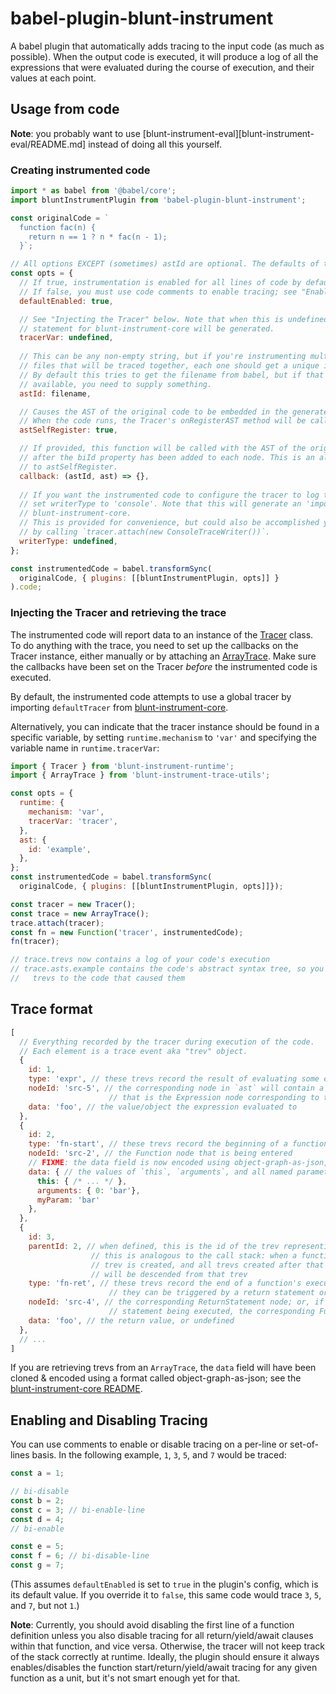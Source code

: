 # babel-plugin-blunt-instrument

A babel plugin that automatically adds tracing to the input code (as much as possible).
When the output code is executed, it will produce a log of all the expressions that were evaluated during the course of execution, and their values at each point.

## Usage from code

**Note**: you probably want to use [blunt-instrument-eval][blunt-instrument-eval/README.md] instead of doing all this yourself.

### Creating instrumented code

```javascript
import * as babel from '@babel/core';
import bluntInstrumentPlugin from 'babel-plugin-blunt-instrument';

const originalCode = `
  function fac(n) {
    return n == 1 ? n * fac(n - 1);
  }`;

// All options EXCEPT (sometimes) astId are optional. The defaults of the others are shown here.
const opts = {
  // If true, instrumentation is enabled for all lines of code by default.
  // If false, you must use code comments to enable tracing; see "Enabling and Disabling Tracing" below.
  defaultEnabled: true,

  // See "Injecting the Tracer" below. Note that when this is undefined, an 'import'
  // statement for blunt-instrument-core will be generated.
  tracerVar: undefined,
  
  // This can be any non-empty string, but if you're instrumenting multiple source
  // files that will be traced together, each one should get a unique id.
  // By default this tries to get the filename from babel, but if that's not
  // available, you need to supply something.
  astId: filename,

  // Causes the AST of the original code to be embedded in the generated code.
  // When the code runs, the Tracer's onRegisterAST method will be called.
  astSelfRegister: true,

  // If provided, this function will be called with the AST of the original code
  // after the biId property has been added to each node. This is an alternative
  // to astSelfRegister.
  callback: (astId, ast) => {},
  
  // If you want the instrumented code to configure the tracer to log to the console,
  // set writerType to 'console'. Note that this will generate an 'import' statement for
  // blunt-instrument-core.
  // This is provided for convenience, but could also be accomplished yourself
  // by calling `tracer.attach(new ConsoleTraceWriter())`.
  writerType: undefined,
};

const instrumentedCode = babel.transformSync(
  originalCode, { plugins: [[bluntInstrumentPlugin, opts]] }
).code;
```

### Injecting the Tracer and retrieving the trace

The instrumented code will report data to an instance of the [Tracer](../blunt-instrument-core/README.md#tracer) class.
To do anything with the trace, you need to set up the callbacks on the Tracer instance, either manually or by attaching an [ArrayTrace](../blunt-instrument-core/README.md#arraytrace).
Make sure the callbacks have been set on the Tracer *before* the instrumented code is executed.

By default, the instrumented code attempts to use a global tracer by importing `defaultTracer` from [blunt-instrument-core][blunt-instrument-core].

Alternatively, you can indicate that the tracer instance should be found in a specific variable, by setting `runtime.mechanism` to `'var'` and specifying the variable name in `runtime.tracerVar`:

```javascript
import { Tracer } from 'blunt-instrument-runtime';
import { ArrayTrace } from 'blunt-instrument-trace-utils';

const opts = {
  runtime: {
    mechanism: 'var',
    tracerVar: 'tracer',
  },
  ast: {
    id: 'example',
  },
};
const instrumentedCode = babel.transformSync(
  originalCode, { plugins: [[bluntInstrumentPlugin, opts]]});

const tracer = new Tracer();
const trace = new ArrayTrace();
trace.attach(tracer);
const fn = new Function('tracer', instrumentedCode);
fn(tracer);

// trace.trevs now contains a log of your code's execution
// trace.asts.example contains the code's abstract syntax tree, so you can correlate
//   trevs to the code that caused them
```

## Trace format

```javascript
[
  // Everything recorded by the tracer during execution of the code.
  // Each element is a trace event aka "trev" object.
  {
    id: 1,
    type: 'expr', // these trevs record the result of evaluating some expression
    nodeId: 'src-5', // the corresponding node in `ast` will contain a field `biId` that matches this;
                      // that is the Expression node corresponding to the expression that was evaluated
    data: 'foo', // the value/object the expression evaluated to
  },
  {
    id: 2,
    type: 'fn-start', // these trevs record the beginning of a function's execution
    nodeId: 'src-2', // the Function node that is being entered
    // FIXME: the data field is now encoded using object-graph-as-json, as mentioned below, so it actually looks slightly different than this
    data: { // the values of `this`, `arguments`, and all named parameters, at the beginning of the function's execution
      this: { /* ... */ },
      arguments: { 0: 'bar'},
      myParam: 'bar'
    },
  },
  {
    id: 3,
    parentId: 2, // when defined, this is the id of the trev representing the enclosing context.
                  // this is analogous to the call stack: when a function is called, an fn-start
                  // trev is created, and all trevs created after that until the function returns
                  // will be descended from that trev
    type: 'fn-ret', // these trevs record the end of a function's execution
                      // they can be triggered by a return statement or after the last statement in a function executes
    nodeId: 'src-4', // the corresponding ReturnStatement node; or, if the end of the function was reached without a return
                      // statement being executed, the corresponding Function node
    data: 'foo', // the return value, or undefined
  },
  // ...
]
```

If you are retrieving trevs from an `ArrayTrace`, the `data` field will have been cloned & encoded using a format called object-graph-as-json; see the [blunt-instrument-core README][blunt-instrument-core].

## Enabling and Disabling Tracing

You can use comments to enable or disable tracing on a per-line or set-of-lines basis.
In the following example, `1`, `3`, `5`, and `7` would be traced:

```js
const a = 1;

// bi-disable
const b = 2;
const c = 3; // bi-enable-line
const d = 4;
// bi-enable

const e = 5;
const f = 6; // bi-disable-line
const g = 7;
```

(This assumes `defaultEnabled` is set to `true` in the plugin's config, which is its default value.
If you override it to `false`, this same code would trace `3`, `5`, and `7`, but not `1`.)

**Note**: Currently, you should avoid disabling the first line of a function definition unless you also disable tracing for all return/yield/await clauses within that function, and vice versa.
Otherwise, the tracer will not keep track of the stack correctly at runtime.
Ideally, the plugin should ensure it always enables/disables the function start/return/yield/await tracing for any given function as a unit, but it's not smart enough yet for that.

[blunt-instrument-eval]: ../blunt-instrument-eval/README.md
[blunt-instrument-core]: ../blunt-instrument-core/README.md
